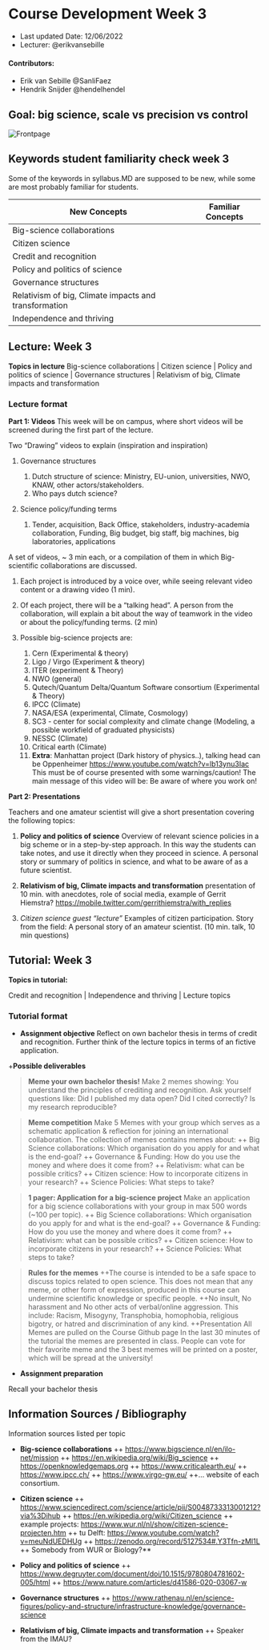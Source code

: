 # Course Development Week 3

+ Last updated Date: 12/06/2022
+ Lecturer:  @erikvansebille

#### Contributors: 
+ Erik van Sebille @SanliFaez 
+ Hendrik Snijder @hendelhendel



## Goal: big science, scale vs precision vs control

![Frontpage](https://github.com/hendelhendel/OS4Physicists/blob/25c496872fc470f2e8701d5c636e4c963edd51f5/CourseDevelopment/Week1/Chapter1.jpg?raw=true)


## Keywords student familiarity check week 3
Some of the keywords in syllabus.MD are supposed to be new, while some are most probably familiar for students.

|**New Concepts**|**Familiar Concepts**|
|----------------|---------------|
|Big-science collaborations ||
|Citizen science ||
|Credit and recognition ||
|Policy and politics of science ||
|Governance structures||
|Relativism of big, Climate impacts and transformation||
|Independence and thriving||


## Lecture: Week 3
**Topics in lecture**
Big-science collaborations | Citizen science | Policy and politics of science | Governance structures | Relativism of big, Climate impacts and transformation


### Lecture format
**Part 1: Videos**
This week will be on campus, where short videos will be screened during the first part of the lecture. 

Two “Drawing” videos to explain (inspiration and inspiration)
1. Governance structures
    1. Dutch structure of science: Ministry, EU-union, universities, NWO, KNAW, other actors/stakeholders. 
    2. Who pays dutch science? 

2. Science policy/funding terms
    1. Tender, acquisition, Back Office, stakeholders, industry-academia collaboration, Funding, Big budget, big staff, big machines, big laboratories, applications


A set of videos, ~ 3 min each, or a compilation of them in which Big-scientific collaborations are discussed. 
1. Each project is introduced  by a voice over, while seeing relevant video content or a drawing video (1 min).
2. Of each project, there will be a “talking head”. A person from the collaboration, will explain a bit about the way of teamwork in the video or about the policy/funding terms. (2 min) 

3. Possible big-science projects are: 
    1. Cern (Experimental & theory)
    2. Ligo / Virgo (Experiment & theory)
    3. ITER (experiment & Theory)
    4. NWO (general)
    5. Qutech/Quantum Delta/Quantum Software consortium (Experimental & Theory)
    6. IPCC (Climate)
    7. NASA/ESA (experimental, Climate, Cosmology)
    8. SC3 - center for social complexity and climate change (Modeling, a possible workfield of graduated physicists)
    9. NESSC (Climate)
    10. Critical earth (Climate)
    11. **Extra**: Manhattan project (Dark history of physics..), talking head can be Oppenheimer https://www.youtube.com/watch?v=lb13ynu3Iac This must be of course presented with some warnings/caution! The main message of this video will be: Be aware of where you work on!


**Part 2: Presentations**

Teachers and one amateur scientist will give a short presentation covering the following topics: 

1. **Policy and politics of science** Overview of relevant science policies in a big scheme or in a step-by-step approach. In this way the students can take notes, and use it directly when they proceed in science.
A personal story or summary of politics in science, and what to be aware of as a future scientist.

2. **Relativism of big, Climate impacts and transformation** 
presentation of 10 min. with anecdotes, role of social media, example of Gerrit Hiemstra? https://mobile.twitter.com/gerrithiemstra/with_replies 

3. *Citizen science guest “lecture”* Examples of citizen participation. Story from the field: A personal story of an amateur scientist. (10 min. talk, 10 min questions)


## Tutorial: Week 3
**Topics in tutorial:**

Credit and recognition | Independence and thriving | Lecture topics 

### Tutorial format
+ **Assignment objective**
Reflect on own bachelor thesis in terms of credit and recognition. Further think of the lecture topics in terms of an fictive application. 

+**Possible deliverables**

>**Meme your own bachelor thesis!** Make 2 memes showing: You understand the principles of crediting and recognition. Ask yourself questions like: Did I published my data open? Did I cited correctly? Is my research reproducible? 

>**Meme competition** Make 5 Memes with your group which serves as a schematic application & reflection for joining an international collaboration. The collection of memes contains memes about: 
++ Big Science collaborations: Which organisation do you apply for and what is the end-goal?
++ Governance & Funding: How do you use the money and where does it come from?
++ Relativism: what can be possible critics?
++ Citizen science: How to incorporate citizens in your research?
++ Science Policies: What steps to take?

>**1 pager: Application for a big-science project** Make an application for a big science collaborations with your group in max 500 words (~100 per topic). 
++ Big Science collaborations: Which organisation do you apply for and what is the end-goal?
++ Governance & Funding: How do you use the money and where does it come from?
++ Relativism: what can be possible critics?
++ Citizen science: How to incorporate citizens in your research?
++ Science Policies: What steps to take?


>**Rules for the memes**
++The course is intended to be a safe space to discuss topics related to open science. This does not mean that any meme, or other form of expression, produced in this course can undermine scientific knowledge or specific people. 
++No insult, No harassment and No other acts of verbal/online aggression. This include: Racism, Misogyny, Transphobia, homophobia, religious bigotry, or hatred and discrimination of any kind. 
++Presentation All Memes are pulled on the Course Github page
In the last 30 minutes of the tutorial the memes are presented in class. People can vote for their favorite meme and the 3 best memes will be printed on a poster, which will be spread at the university! 



+ **Assignment preparation**

Recall your bachelor thesis


## Information Sources / Bibliography
Information sources listed per topic
+ **Big-science collaborations**
  ++ https://www.bigscience.nl/en/ilo-net/mission
  ++ https://en.wikipedia.org/wiki/Big_science 
  ++ https://openknowledgemaps.org
  ++ https://www.criticalearth.eu/
  ++ https://www.ipcc.ch/
  ++ https://www.virgo-gw.eu/
  ++… website of each consortium.
+ **Citizen science**
  ++ https://www.sciencedirect.com/science/article/pii/S0048733313001212?via%3Dihub 
  ++ https://en.wikipedia.org/wiki/Citizen_science 
  ++ example projects: https://www.wur.nl/nl/show/citizen-science-projecten.htm 
  ++ tu Delft: https://www.youtube.com/watch?v=meuNdUEDHUg 
  ++ https://zenodo.org/record/5127534#.Y3Tfn-zMI1L 
  ++ Somebody from WUR or Biology?**
+ **Policy and politics of science**
  ++ https://www.degruyter.com/document/doi/10.1515/9780804781602-005/html
  ++ https://www.nature.com/articles/d41586-020-03067-w 
+ **Governance structures**
  ++ https://www.rathenau.nl/en/science-figures/policy-and-structure/infrastructure-knowledge/governance-science

+ **Relativism of big, Climate impacts and transformation**
  ++ Speaker from the IMAU?


